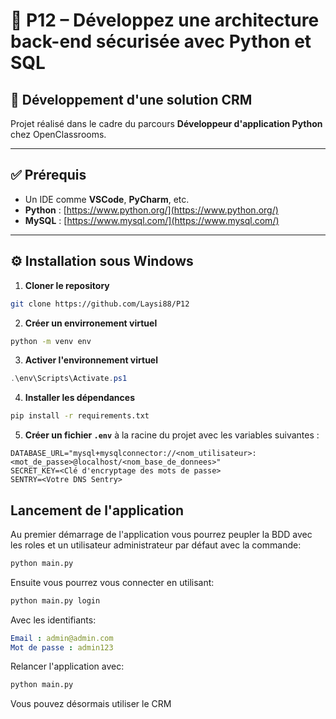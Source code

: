 # 📁 P12 – Développez une architecture back-end sécurisée avec Python et SQL

## 🧩 Développement d'une solution CRM

Projet réalisé dans le cadre du parcours **Développeur d'application Python** chez OpenClassrooms.

---

## ✅ Prérequis

- Un IDE comme **VSCode**, **PyCharm**, etc.
- **Python** : [https://www.python.org/](https://www.python.org/)
- **MySQL** : [https://www.mysql.com/](https://www.mysql.com/)

---

## ⚙️ Installation sous Windows

1. **Cloner le repository**  
```bash
git clone https://github.com/Laysi88/P12
```
2. **Créer un envirronement virtuel**  
```bash
python -m venv env 
 ```

3. **Activer l'environnement virtuel**
```powershell
.\env\Scripts\Activate.ps1
```
4. **Installer les dépendances**
```bash
pip install -r requirements.txt
``` 
5. **Créer un fichier `.env`** à la racine du projet avec les variables suivantes :
```env
DATABASE_URL="mysql+mysqlconnector://<nom_utilisateur>:<mot_de_passe>@localhost/<nom_base_de_donnees>"
SECRET_KEY=<Clé d'encryptage des mots de passe>
SENTRY=<Votre DNS Sentry>
```

## Lancement de l'application ##
Au premier démarrage de l'application vous pourrez peupler la BDD avec les roles et un utilisateur administrateur par défaut avec la commande:
```bash
python main.py
```

Ensuite vous pourrez vous connecter en utilisant:
```bash
python main.py login
``` 
Avec les identifiants:
```yaml
Email : admin@admin.com  
Mot de passe : admin123
```

Relancer l'application avec:
```bash
python main.py
```

 Vous pouvez désormais utiliser le CRM